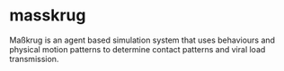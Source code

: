 # masskrug
Maßkrug is an agent based simulation system that uses behaviours and physical motion patterns to determine contact patterns and viral load transmission.
